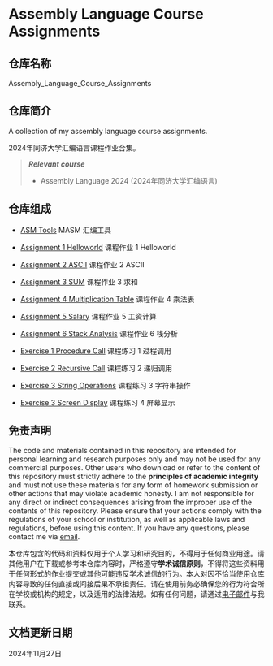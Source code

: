 # Assembly Language Course Assignments

## 仓库名称

Assembly_Language_Course_Assignments

## 仓库简介

A collection of my assembly language course assignments.

2024年同济大学汇编语言课程作业合集。

> ***Relevant course***
> * Assembly Language 2024 (2024年同济大学汇编语言)

## 仓库组成

* [ASM Tools](ASM_Tools)
MASM 汇编工具

* [Assignment 1 Helloworld](Assignment_1_Helloworld)
课程作业 1 Helloworld

* [Assignment 2 ASCII](Assignment_2_ASCII)
课程作业 2 ASCII

* [Assignment 3 SUM](Assignment_3_SUM)
课程作业 3 求和

* [Assignment 4 Multiplication Table](Assignment_4_Multiplication_Table)
课程作业 4 乘法表

* [Assignment 5 Salary](Assignment_5_Salary)
课程作业 5 工资计算

* [Assignment 6 Stack Analysis](Assignment_6_Stack_Analysis)
课程作业 6 栈分析

* [Exercise 1 Procedure Call](Exercise_1_Procedure_Call)
课程练习 1 过程调用

* [Exercise 2 Recursive Call](Exercise_2_Recursive_Call)
课程练习 2 递归调用

* [Exercise 3 String Operations](Exercise_3_String_Operations)
课程练习 3 字符串操作

* [Exercise 3 Screen Display](Exercise_4_Screen_Display)
课程练习 4 屏幕显示

## 免责声明

The code and materials contained in this repository are intended for personal learning and research purposes only and may not be used for any commercial purposes. Other users who download or refer to the content of this repository must strictly adhere to the **principles of academic integrity** and must not use these materials for any form of homework submission or other actions that may violate academic honesty. I am not responsible for any direct or indirect consequences arising from the improper use of the contents of this repository. Please ensure that your actions comply with the regulations of your school or institution, as well as applicable laws and regulations, before using this content. If you have any questions, please contact me via [email](mailto:minmuslin@outlook.com).

本仓库包含的代码和资料仅用于个人学习和研究目的，不得用于任何商业用途。请其他用户在下载或参考本仓库内容时，严格遵守**学术诚信原则**，不得将这些资料用于任何形式的作业提交或其他可能违反学术诚信的行为。本人对因不恰当使用仓库内容导致的任何直接或间接后果不承担责任。请在使用前务必确保您的行为符合所在学校或机构的规定，以及适用的法律法规。如有任何问题，请通过[电子邮件](mailto:minmuslin@outlook.com)与我联系。

## 文档更新日期

2024年11月27日